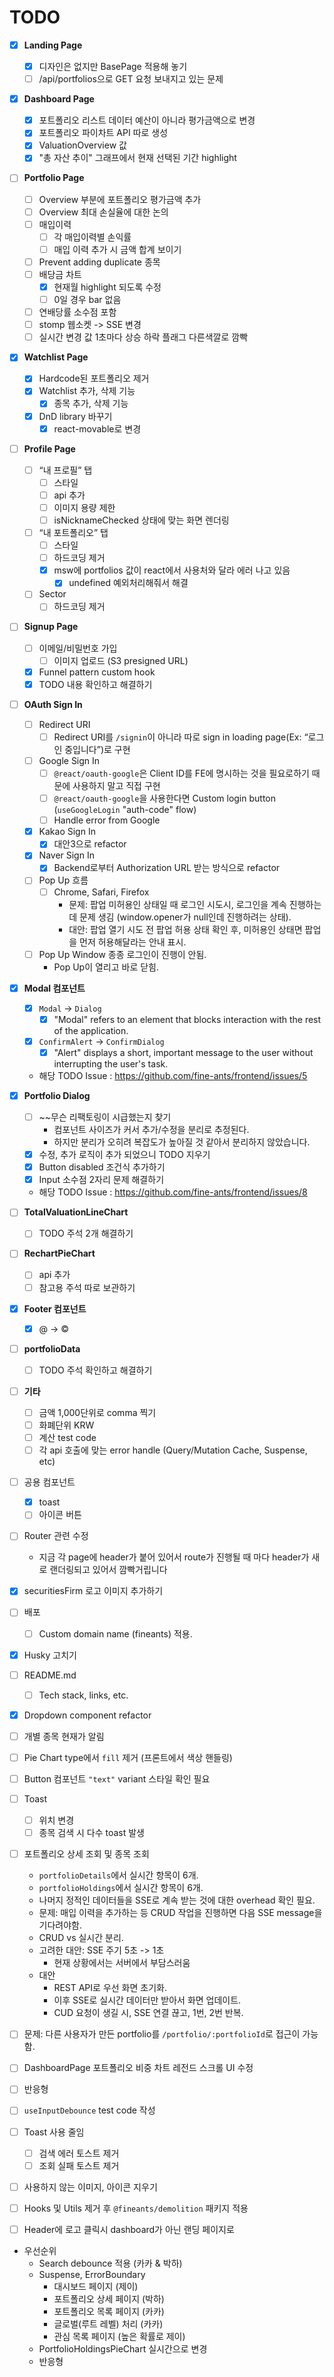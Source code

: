 # TODO

- [x] **Landing Page**

  - [x] 디자인은 없지만 BasePage 적용해 놓기
  - [ ] /api/portfolios으로 GET 요청 보내지고 있는 문제

- [x] **Dashboard Page**

  - [x] 포트폴리오 리스트 데이터 예산이 아니라 평가금액으로 변경
  - [x] 포트폴리오 파이차트 API 따로 생성
  - [x] ValuationOverview 값
  - [x] "총 자산 추이" 그래프에서 현재 선택된 기간 highlight

- [ ] **Portfolio Page**

  - [ ] Overview 부분에 포트폴리오 평가금액 추가
  - [ ] Overview 최대 손실율에 대한 논의
  - [ ] 매입이력
    - [ ] 각 매입이력별 손익률
    - [ ] 매입 이력 추가 시 금액 합계 보이기
  - [ ] Prevent adding duplicate 종목
  - [ ] 배당금 차트
    - [x] 현재월 highlight 되도록 수정
    - [ ] 0일 경우 bar 없음
  - [ ] 연배당률 소수점 포함
  - [ ] stomp 웹소켓 -> SSE 변경
  - [ ] 실시간 변경 값 1초마다 상승 하락 플래그 다른색깔로 깜빡

- [x] **Watchlist Page**

  - [x] Hardcode된 포트폴리오 제거
  - [x] Watchlist 추가, 삭제 기능
    - [x] 종목 추가, 삭제 기능
  - [x] DnD library 바꾸기
    - [x] react-movable로 변경

- [ ] **Profile Page**

  - [ ] “내 프로필” 탭
    - [ ] 스타일
    - [ ] api 추가
    - [ ] 이미지 용량 제한
    - [ ] isNicknameChecked 상태에 맞는 화면 렌더링
  - [ ] “내 포트폴리오” 탭
    - [ ] 스타일
    - [ ] 하드코딩 제거
    - [x] msw에 portfolios 값이 react에서 사용처와 달라 에러 나고 있음
      - [x] undefined 예외처리해줘서 해결
  - [ ] Sector
    - [ ] 하드코딩 제거

- [ ] **Signup Page**

  - [ ] 이메일/비밀번호 가입
    - [ ] 이미지 업로드 (S3 presigned URL)
  - [x] Funnel pattern custom hook
  - [x] TODO 내용 확인하고 해결하기

- [ ] **OAuth Sign In**

  - [ ] Redirect URI
    - [ ] Redirect URI를 `/signin`이 아니라 따로 sign in loading page(Ex: “로그인 중입니다”)로 구현
  - [ ] Google Sign In
    - [ ] `@react/oauth-google`은 Client ID를 FE에 명시하는 것을 필요로하기 때문에 사용하지 말고 직접 구현
    - [ ] `@react/oauth-google`을 사용한다면 Custom login button (`useGoogleLogin` "auth-code" flow)
    - [ ] Handle error from Google
  - [x] Kakao Sign In
    - [x] 대안3으로 refactor
  - [x] Naver Sign In
    - [x] Backend로부터 Authorization URL 받는 방식으로 refactor
  - [ ] Pop Up 흐름
    - [ ] Chrome, Safari, Firefox
      - 문제: 팝업 미허용인 상태일 때 로그인 시도시, 로그인을 계속 진행하는데 문제 생김 (window.opener가 null인데 진행하려는 상태).
      - 대안: 팝업 열기 시도 전 팝업 허용 상태 확인 후, 미허용인 상태면 팝업을 먼저 허용해달라는 안내 표시.
  - [ ] Pop Up Window 종종 로그인이 진행이 안됨.
    - Pop Up이 열리고 바로 닫힘.

- [x] **Modal 컴포넌트**

  - [x] `Modal` -> `Dialog`
    - [x] "Modal" refers to an element that blocks interaction with the rest of the application.
  - [x] `ConfirmAlert` -> `ConfirmDialog`
    - [x] "Alert" displays a short, important message to the user without interrupting the user's task.
  - 해당 TODO Issue : https://github.com/fine-ants/frontend/issues/5

- [x] **Portfolio Dialog**

  - [ ] ~~무슨 리팩토링이 시급했는지 찾기
    - 컴포넌트 사이즈가 커서 추가/수정을 분리로 추정된다.
    - 하지만 분리가 오히려 복잡도가 높아질 것 같아서 분리하지 않았습니다.
  - [x] 수정, 추가 로직이 추가 되었으니 TODO 지우기
  - [x] Button disabled 조건식 추가하기
  - [x] Input 소수점 2자리 문제 해결하기
  - 해당 TODO Issue : https://github.com/fine-ants/frontend/issues/8

- [ ] **TotalValuationLineChart**

  - [ ] TODO 주석 2개 해결하기

- [ ] **RechartPieChart**

  - [ ] api 추가
  - [ ] 참고용 주석 따로 보관하기

- [x] **Footer 컴포넌트**

  - [x] @ -> ©

- [ ] **portfolioData**

  - [ ] TODO 주석 확인하고 해결하기

- [ ] **기타**

  - [ ] 금액 1,000단위로 comma 찍기
  - [ ] 화폐단위 KRW
  - [ ] 계산 test code
  - [ ] 각 api 호출에 맞는 error handle (Query/Mutation Cache, Suspense, etc)

- [ ] 공용 컴포넌트

  - [x] toast
  - [ ] 아이콘 버튼

- [ ] Router 관련 수정

  - 지금 각 page에 header가 붙어 있어서 route가 진행될 때 마다 header가 새로 랜더링되고 있어서 깜빡거립니다

- [x] securitiesFirm 로고 이미지 추가하기

- [ ] 배포

  - [ ] Custom domain name (fineants) 적용.

- [x] Husky 고치기

- [ ] README.md

  - [ ] Tech stack, links, etc.

- [x] Dropdown component refactor

- [ ] 개별 종목 현재가 알림

- [ ] Pie Chart type에서 `fill` 제거 (프론트에서 색상 핸들링)

- [ ] Button 컴포넌트 `"text"` variant 스타일 확인 필요

- [ ] Toast

  - [ ] 위치 변경
  - [ ] 종목 검색 시 다수 toast 발생

- [ ] 포트폴리오 상세 조회 및 종목 조회

  - `portfolioDetails`에서 실시간 항목이 6개.
  - `portfolioHoldings`에서 실시간 항목이 6개.
  - 나머지 정적인 데이터들을 SSE로 계속 받는 것에 대한 overhead 확인 필요.
  - 문제: 매입 이력을 추가하는 등 CRUD 작업을 진행하면 다음 SSE message을 기다려야함.
  - CRUD vs 실시간 분리.
  - 고려한 대안: SSE 주기 5초 -> 1초
    - 현재 상황에서는 서버에서 부담스러움
  - 대안
    - REST API로 우선 화면 초기화.
    - 이후 SSE로 실시간 데이터만 받아서 화면 업데이트.
    - CUD 요청이 생길 시, SSE 연결 끊고, 1번, 2번 반복.

- [ ] 문제: 다른 사용자가 만든 portfolio를 `/portfolio/:portfolioId`로 접근이 가능함.

- [ ] DashboardPage 포트폴리오 비중 차트 레전드 스크롤 UI 수정

- [ ] 반응형

- [ ] `useInputDebounce` test code 작성

- [ ] Toast 사용 줄임

  - [ ] 검색 에러 토스트 제거
  - [ ] 조회 실패 토스트 제거

- [ ] 사용하지 않는 이미지, 아이콘 지우기
- [ ] Hooks 및 Utils 제거 후 `@fineants/demolition` 패키지 적용
- [ ] Header에 로고 클릭시 dashboard가 아닌 랜딩 페이지로

- 우선순위
  - Search debounce 적용 (카카 & 박하)
  - Suspense, ErrorBoundary
    - 대시보드 페이지 (제이)
    - 포트폴리오 상세 페이지 (박하)
    - 포트폴리오 목록 페이지 (카카)
    - 글로벌(루트 레벨) 처리 (카카)
    - 관심 목록 페이지 (높은 확률로 제이)
  - PortfolioHoldingsPieChart 실시간으로 변경
  - 반응형
